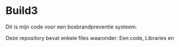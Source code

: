 # Build3
Dit is mijn code voor een bosbrandpreventie systeem.

Deze repository bevat enkele files waaronder: Een code, Libraries en 
